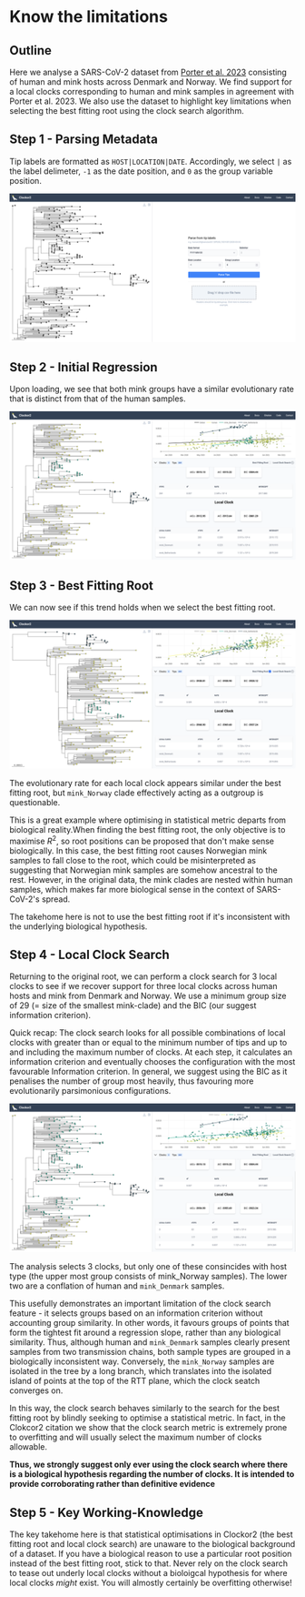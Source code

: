 # Know the limitations

## Outline
Here we analyse a SARS-CoV-2 dataset from [Porter et al. 2023](https://academic.oup.com/ve/article/9/1/vead002/6980753) consisting of human and mink hosts across Denmark and Norway. We find support for a local clocks corresponding to human and mink samples in agreement with Porter et al. 2023. We also use the dataset to highlight key limitations when selecting the best fitting root using the clock search algorithm.

## Step 1 - Parsing Metadata
Tip labels are formatted as `HOST|LOCATION|DATE`. Accordingly, we select `|` as the label delimeter, `-1` as the date position, and `0` as the group variable position.

![Parsing SARS-CoV-2 metadata from tip labels](../images/sars-cov-2-metadata.png)

## Step 2 - Initial Regression
Upon loading, we see that both mink groups have a similar evolutionary rate that is distinct from that of the human samples.

![Initial RTT regression. Samples form both mink population show an acceleated evolutionary rate.](../images/sars-cov-2-initialregression.png)

## Step 3 - Best Fitting Root
We can now see if this trend holds when we select the best fitting root. 

![Using the best fitting root.](../images/sars-cov-2-bfr.png)

The evolutionary rate for each local clock appears similar under the best fitting root, but `mink_Norway` clade effectively acting as a outgroup is questionable.

This is a great example where optimising in statistical metric departs from biological reality.When finding the best fitting root, the only objective is to maximise $R^2$, so root positions can be proposed that don't make sense biologically. In this case, the best fitting root causes  Norwegian mink samples to fall close to the root, which could be misinterpreted as suggesting that Norwegian mink samples are somehow ancestral to the rest. However, in the original data, the mink clades are nested within human samples, which makes far more biological sense in the context of SARS-CoV-2's spread. 

The takehome here is not to use the best fitting root if it's inconsistent with the underlying biological hypothesis.

## Step 4 - Local Clock Search
Returning to the original root, we can perform a clock search for 3 local clocks to see if we recover support for three local clocks across human hosts and mink from Denmark and Norway. We use a minimum group size of 29 (= size of the smallest mink-clade) and the BIC (our suggest information criterion).

Quick recap: The clock search looks for all possible combinations of local clocks with greater than or equal to the minimum number of tips and up to and including the maximum number of clocks. At each step, it calculates an information criterion and eventually chooses the configuration with the most favourable Information criterion. In general, we suggest using the BIC as it penalises the number of group most heavily, thus favouring more evolutionarily parsimonious configurations.

![Testing for three local clocks](../images/sars-cov-2-clocksearch.png)

The analysis selects 3 clocks, but only one of these consincides with host type (the upper most group consists of mink_Norway samples). The lower two are a conflation of human and `mink_Denmark` samples. 

This usefully demonstrates an important limitation of the clock search feature - it selects groups based on an information criterion without accounting group similarity. In other words, it favours groups of points that form the tightest fit around a regression slope, rather than any biological similarity. Thus, although human and `mink_Denmark` samples clearly present samples from two transmission chains, both sample types are grouped in a biologically inconsistent way. Conversely, the `mink_Norway` samples are isolated in the tree by a long branch, which translates into the isolated island of points at the top of the RTT plane, which the clock seatch converges on. 

In this way, the clock search behaves similarly to the search for the best fitting root by blindly seeking to optimise a statistical metric. In fact, in the Clokcor2 citation we show that the clock search metric is extremely prone to overfitting and will usually select the maximum number of clocks allowable. 

**Thus, we strongly suggest only ever using the clock search where there is a biological hypothesis regarding the number of clocks. It is intended to provide corroborating rather than definitive evidence**


## Step 5 - Key Working-Knowledge
The key takehome here is that statistical optimisations in Clockor2 (the best fitting root and local clock search) are unaware to the biological background of a dataset. If you have a biological reason to use a particular root position instead of the best fitting root, stick to that. Never rely on the clock search to tease out underly local clocks without a bioloigcal hypothesis for where local clocks *might* exist. You will almostly certainly be overfitting otherwise!